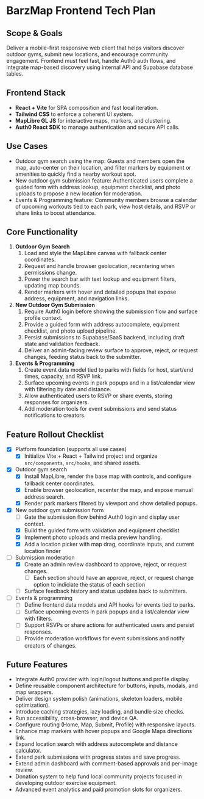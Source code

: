 # BarzMap Frontend Tech Plan

## Scope & Goals
Deliver a mobile-first responsive web client that helps visitors discover outdoor gyms, submit new locations, and encourage community engagement. Frontend must feel fast, handle Auth0 auth flows, and integrate map-based discovery using internal API and Supabase database tables.

## Frontend Stack
- **React + Vite** for SPA composition and fast local iteration.
- **Tailwind CSS** to enforce a coherent UI system.
- **MapLibre GL JS** for interactive maps, markers, and clustering.
- **Auth0 React SDK** to manage authentication and secure API calls.

## Use Cases
- Outdoor gym search using the map: Guests and members open the map, auto-center on their location, and filter markers by equipment or amenities to quickly find a nearby workout spot.
- New outdoor gym submission feature: Authenticated users complete a guided form with address lookup, equipment checklist, and photo uploads to propose a new location for moderation.
- Events & Programming feature: Community members browse a calendar of upcoming workouts tied to each park, view host details, and RSVP or share links to boost attendance.

## Core Functionality
1. **Outdoor Gym Search**
   1. Load and style the MapLibre canvas with fallback center coordinates.
   2. Request and handle browser geolocation, recentering when permissions change.
   3. Power the search bar with text lookup and equipment filters, updating map bounds.
   4. Render markers with hover and detailed popups that expose address, equipment, and navigation links.
2. **New Outdoor Gym Submission**
   1. Require Auth0 login before showing the submission flow and surface profile context.
   2. Provide a guided form with address autocomplete, equipment checklist, and photo upload pipeline.
   3. Persist submissions to Supabase/SaaS backend, including draft state and validation feedback.
   4. Deliver an admin-facing review surface to approve, reject, or request changes, feeding status back to the submitter.
3. **Events & Programming**
   1. Create event data model tied to parks with fields for host, start/end times, capacity, and RSVP link.
   2. Surface upcoming events in park popups and in a list/calendar view with filtering by date and distance.
   3. Allow authenticated users to RSVP or share events, storing responses for organizers.
   4. Add moderation tools for event submissions and send status notifications to creators.

## Feature Rollout Checklist
- [x] Platform foundation (supports all use cases)
  - [x] Initialize Vite + React + Tailwind project and organize `src/components`, `src/hooks`, and shared assets.
- [x] Outdoor gym search
  - [x] Install MapLibre, render the base map with controls, and configure fallback center coordinates.
  - [x] Enable browser geolocation, recenter the map, and expose manual address search.
  - [x] Render park markers filtered by viewport and show detailed popups.
- [X] New outdoor gym submission form
  - [ ] Gate the submission flow behind Auth0 login and display user context.
  - [x] Build the guided form with validation and equipment checklist
  - [x] Implement photo uploads and media preview handling.
  - [x] Add a location picker with map drag, coordinate inputs, and current location finder
- [ ] Submission moderation
  - [x] Create an admin review dashboard to approve, reject, or request changes.
    - [ ] Each section should have an approve, reject, or request change option to indiciate the status of each section
  - [ ] Surface feedback history and status updates back to submitters.
- [ ] Events & programming
  - [ ] Define frontend data models and API hooks for events tied to parks.
  - [ ] Surface upcoming events in park popups and a list/calendar view with filters.
  - [ ] Support RSVPs or share actions for authenticated users and persist responses.
  - [ ] Provide moderation workflows for event submissions and notify creators of changes.

## Future Features
- Integrate Auth0 provider with login/logout buttons and profile display.
- Define reusable component architecture for buttons, inputs, modals, and map wrappers.
- Deliver design system polish (animations, skeleton loaders, mobile optimization).
- Introduce caching strategies, lazy loading, and bundle size checks.
- Run accessibility, cross-browser, and device QA.
- Configure routing (Home, Map, Submit, Profile) with responsive layouts.
- Enhance map markers with hover popups and Google Maps directions link.
- Expand location search with address autocomplete and distance calculator.
- Extend park submissions with progress states and save progress.
- Extend admin dashboard with comment-based approvals and per-image review.
- Donation system to help fund local community projects focused in developing outdoor exercise equipment.
- Advanced event analytics and paid promotion slots for organizers.
